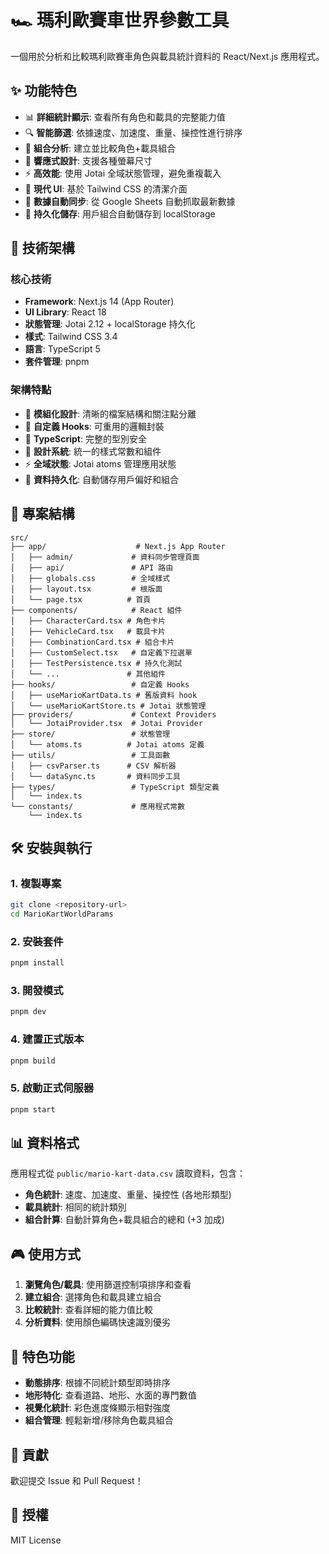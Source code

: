 # 🏎️ 瑪利歐賽車世界參數工具

一個用於分析和比較瑪利歐賽車角色與載具統計資料的 React/Next.js 應用程式。

## ✨ 功能特色

- 📊 **詳細統計顯示**: 查看所有角色和載具的完整能力值
- 🔍 **智能篩選**: 依據速度、加速度、重量、操控性進行排序
- 🧩 **組合分析**: 建立並比較角色+載具組合
- 📱 **響應式設計**: 支援各種螢幕尺寸
- ⚡ **高效能**: 使用 Jotai 全域狀態管理，避免重複載入
- 🎨 **現代 UI**: 基於 Tailwind CSS 的清潔介面
- 🔄 **數據自動同步**: 從 Google Sheets 自動抓取最新數據
- 💾 **持久化儲存**: 用戶組合自動儲存到 localStorage

## 🚀 技術架構

### 核心技術
- **Framework**: Next.js 14 (App Router)
- **UI Library**: React 18
- **狀態管理**: Jotai 2.12 + localStorage 持久化
- **樣式**: Tailwind CSS 3.4
- **語言**: TypeScript 5
- **套件管理**: pnpm

### 架構特點
- 📁 **模組化設計**: 清晰的檔案結構和關注點分離
- 🎣 **自定義 Hooks**: 可重用的邏輯封裝
- 🔧 **TypeScript**: 完整的型別安全
- 🎨 **設計系統**: 統一的樣式常數和組件
- ⚡ **全域狀態**: Jotai atoms 管理應用狀態
- 💾 **資料持久化**: 自動儲存用戶偏好和組合

## 📁 專案結構

```
src/
├── app/                    # Next.js App Router
│   ├── admin/             # 資料同步管理頁面
│   ├── api/               # API 路由
│   ├── globals.css        # 全域樣式
│   ├── layout.tsx         # 根版面
│   └── page.tsx          # 首頁
├── components/            # React 組件
│   ├── CharacterCard.tsx # 角色卡片
│   ├── VehicleCard.tsx   # 載具卡片
│   ├── CombinationCard.tsx # 組合卡片
│   ├── CustomSelect.tsx   # 自定義下拉選單
│   ├── TestPersistence.tsx # 持久化測試
│   └── ...               # 其他組件
├── hooks/                 # 自定義 Hooks
│   ├── useMarioKartData.ts # 舊版資料 hook
│   └── useMarioKartStore.ts # Jotai 狀態管理
├── providers/             # Context Providers
│   └── JotaiProvider.tsx  # Jotai Provider
├── store/                 # 狀態管理
│   └── atoms.ts          # Jotai atoms 定義
├── utils/                 # 工具函數
│   ├── csvParser.ts      # CSV 解析器
│   └── dataSync.ts       # 資料同步工具
├── types/                 # TypeScript 類型定義
│   └── index.ts
└── constants/             # 應用程式常數
    └── index.ts
```

## 🛠️ 安裝與執行

### 1. 複製專案
```bash
git clone <repository-url>
cd MarioKartWorldParams
```

### 2. 安裝套件
```bash
pnpm install
```

### 3. 開發模式
```bash
pnpm dev
```

### 4. 建置正式版本
```bash
pnpm build
```

### 5. 啟動正式伺服器
```bash
pnpm start
```

## 📊 資料格式

應用程式從 `public/mario-kart-data.csv` 讀取資料，包含：

- **角色統計**: 速度、加速度、重量、操控性 (各地形類型)
- **載具統計**: 相同的統計類別
- **組合計算**: 自動計算角色+載具組合的總和 (+3 加成)

## 🎮 使用方式

1. **瀏覽角色/載具**: 使用篩選控制項排序和查看
2. **建立組合**: 選擇角色和載具建立組合
3. **比較統計**: 查看詳細的能力值比較
4. **分析資料**: 使用顏色編碼快速識別優劣

## 🌟 特色功能

- **動態排序**: 根據不同統計類型即時排序
- **地形特化**: 查看道路、地形、水面的專門數值
- **視覺化統計**: 彩色進度條顯示相對強度
- **組合管理**: 輕鬆新增/移除角色載具組合

## 🤝 貢獻

歡迎提交 Issue 和 Pull Request！

## 📄 授權

MIT License
